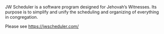 JW Scheduler is a software program designed for Jehovah’s Witnesses. Its purpose is to simplify and unify the scheduling and organizing of everything in congregation.

Please see https://jwscheduler.com/
